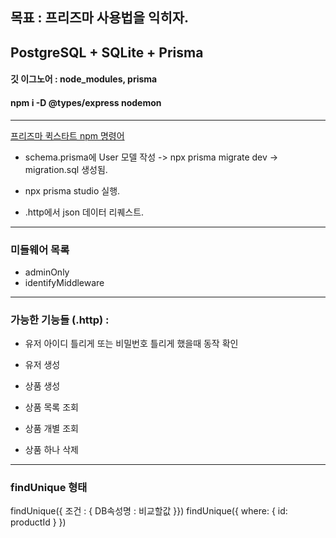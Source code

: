 ## 목표 : 프리즈마 사용법을 익히자.

## PostgreSQL + SQLite + Prisma

#### 깃 이그노어 : node_modules, prisma

#### npm i -D @types/express nodemon

---

[프리즈마 퀵스타트 npm 명령어](https://www.prisma.io/docs/getting-started/quickstart-sqlite)

- schema.prisma에 User 모델 작성 -> npx prisma migrate dev -> migration.sql 생성됨.
- npx prisma studio 실행.

- .http에서 json 데이터 리퀘스트.

---

### 미들웨어 목록

- adminOnly
- identifyMiddleware

---

### 가능한 기능들 (.http) :

- 유저 아이디 틀리게 또는 비밀번호 틀리게 했을때 동작 확인

- 유저 생성

- 상품 생성

- 상품 목록 조회

- 상품 개별 조회

- 상품 하나 삭제

---

### findUnique 형태

findUnique({ 조건 : { DB속성명 : 비교할값 }})
findUnique({ where: { id: productId } })
